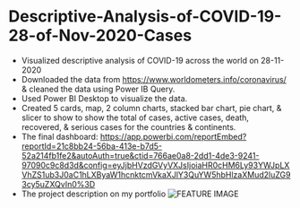 # Descriptive-Analysis-of-COVID-19-28-of-Nov-2020-Cases

- Visualized descriptive analysis of COVID-19 across the world on 28-11-2020
- Downloaded the data from https://www.worldometers.info/coronavirus/ & cleaned the data using Power IB Query.
- Used Power BI Desktop to visualize the data.
- Created 5 cards, map, 2 column charts, stacked bar chart, pie chart, & slicer to show to show the total of cases, active cases, death, recovered, & serious cases for the
countries & continents.
- The final dashboard: https://app.powerbi.com/reportEmbed?reportId=21c8bb24-56ba-413e-b7d5-52a214fb1fe2&autoAuth=true&ctid=766ae0a8-2dd1-4de3-9241-97090c9c8d3d&config=eyJjbHVzdGVyVXJsIjoiaHR0cHM6Ly93YWJpLXVhZS1ub3J0aC1hLXByaW1hcnktcmVkaXJlY3QuYW5hbHlzaXMud2luZG93cy5uZXQvIn0%3D 
- The project description on my portfolio 
![FEATURE IMAGE](https://user-images.githubusercontent.com/71211875/126683224-8b277b93-df71-4e77-bb9b-27a15283fa7f.GIF)
